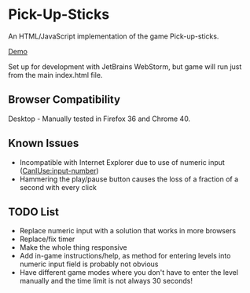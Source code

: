 # Pick-Up-Sticks
An HTML/JavaScript implementation of the game Pick-up-sticks.

[Demo](http://batface.github.io/Pick-Up-Sticks/)

Set up for development with JetBrains WebStorm, but game will run just from the main index.html file.

## Browser Compatibility
Desktop - Manually tested in Firefox 36 and Chrome 40.

## Known Issues
* Incompatible with Internet Explorer due to use of numeric input ([CanIUse:input-number](http://caniuse.com/#feat=input-number))
* Hammering the play/pause button causes the loss of a fraction of a second with every click

## TODO List
* Replace numeric input with a solution that works in more browsers
* Replace/fix timer
* Make the whole thing responsive
* Add in-game instructions/help, as method for entering levels into numeric input field is probably not obvious
* Have different game modes where you don't have to enter the level manually and the time limit is not always 30 seconds!
